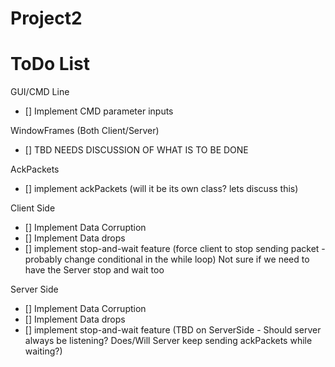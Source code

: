 # Project2

<h1> ToDo List </h1>

GUI/CMD Line
  - [] Implement CMD parameter inputs

WindowFrames (Both Client/Server)
  - [] TBD NEEDS DISCUSSION OF WHAT IS TO BE DONE

AckPackets
  - [] implement ackPackets (will it be its own class? lets discuss this)

Client Side
  - [] Implement Data Corruption
  - [] Implement Data drops
  - [] implement stop-and-wait feature (force client to stop sending packet - probably change conditional in the while loop) Not sure if we need to have the Server stop and wait too

Server Side
  - [] Implement Data Corruption
  - [] Implement Data drops
  - [] implement stop-and-wait feature (TBD on ServerSide - Should server always be listening? Does/Will Server keep sending ackPackets while waiting?)
